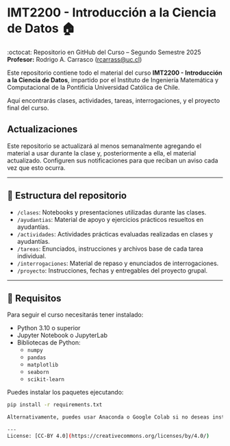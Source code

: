 # IMT2200 - Introducción a la Ciencia de Datos :house:

:octocat: Repositorio en GitHub del Curso – Segundo Semestre 2025  
**Profesor:** Rodrigo A. Carrasco ([rcarrass@uc.cl](mailto:rcarrass@uc.cl))

Este repositorio contiene todo el material del curso **IMT2200 - Introducción a la Ciencia de Datos**, impartido por el Instituto de Ingeniería Matemática y Computacional de la Pontificia Universidad Católica de Chile.

Aquí encontrarás clases, actividades, tareas, interrogaciones, y el proyecto final del curso.

## Actualizaciones

Este repositorio se actualizará al menos semanalmente agregando el material a usar durante la clase y, posteriormente a ella, el material actualizado. Configuren sus notificaciones para que reciban un aviso cada vez que esto ocurra.

---

## 📁 Estructura del repositorio

- `/clases`: Notebooks y presentaciones utilizadas durante las clases.
- `/ayudantias`: Material de apoyo y ejercicios prácticos resueltos en ayudantías.
- `/actividades`: Actividades prácticas evaluadas realizadas en clases y ayudantías.
- `/tareas`: Enunciados, instrucciones y archivos base de cada tarea individual.
- `/interrogaciones`: Material de repaso y enunciados de interrogaciones.
- `/proyecto`: Instrucciones, fechas y entregables del proyecto grupal.

---

## 🧰 Requisitos

Para seguir el curso necesitarás tener instalado:

- Python 3.10 o superior
- Jupyter Notebook o JupyterLab
- Bibliotecas de Python:
  - `numpy`
  - `pandas`
  - `matplotlib`
  - `seaborn`
  - `scikit-learn`

Puedes instalar los paquetes ejecutando:

```bash
pip install -r requirements.txt

Alternativamente, puedes usar Anaconda o Google Colab si no deseas instalar localmente.

---
License: [CC-BY 4.0](https://creativecommons.org/licenses/by/4.0/)
